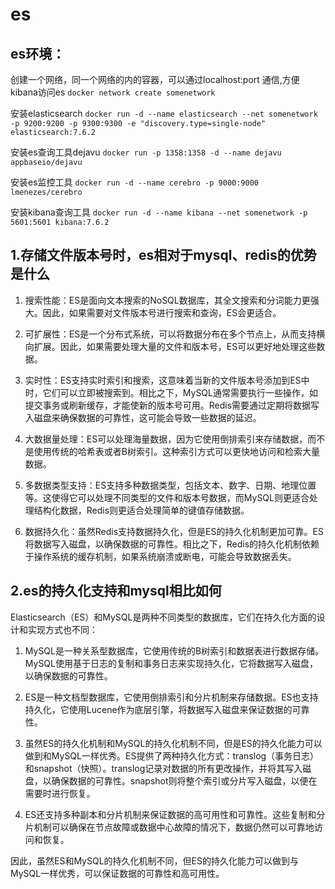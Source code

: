 # es
## es环境：

创建一个网络，同一个网络的内的容器，可以通过localhost:port 通信,方便kibana访问es
`docker network create somenetwork`

安装elasticsearch
`docker run -d --name elasticsearch --net somenetwork -p 9200:9200 -p 9300:9300 -e "discovery.type=single-node" elasticsearch:7.6.2`

安装es查询工具dejavu
`docker run -p 1358:1358 -d --name dejavu appbaseio/dejavu`

安装es监控工具
`docker run -d --name cerebro -p 9000:9000 lmenezes/cerebro`

安装kibana查询工具
`docker run -d --name kibana --net somenetwork -p 5601:5601 kibana:7.6.2`
## 1.存储文件版本号时，es相对于mysql、redis的优势是什么

1. 搜索性能：ES是面向文本搜索的NoSQL数据库，其全文搜索和分词能力更强大。因此，如果需要对文件版本号进行搜索和查询，ES会更适合。

2. 可扩展性：ES是一个分布式系统，可以将数据分布在多个节点上，从而支持横向扩展。因此，如果需要处理大量的文件和版本号，ES可以更好地处理这些数据。

3. 实时性：ES支持实时索引和搜索，这意味着当新的文件版本号添加到ES中时，它们可以立即被搜索到。相比之下，MySQL通常需要执行一些操作，如提交事务或刷新缓存，才能使新的版本号可用。Redis需要通过定期将数据写入磁盘来确保数据的可靠性，这可能会导致一些数据的延迟。

4. 大数据量处理：ES可以处理海量数据，因为它使用倒排索引来存储数据，而不是使用传统的哈希表或者B树索引。这种索引方式可以更快地访问和检索大量数据。

5. 多数据类型支持：ES支持多种数据类型，包括文本、数字、日期、地理位置等。这使得它可以处理不同类型的文件和版本号数据，而MySQL则更适合处理结构化数据，Redis则更适合处理简单的键值存储数据。

6. 数据持久化：虽然Redis支持数据持久化，但是ES的持久化机制更加可靠。ES将数据写入磁盘，以确保数据的可靠性。相比之下，Redis的持久化机制依赖于操作系统的缓存机制，如果系统崩溃或断电，可能会导致数据丢失。

## 2.es的持久化支持和mysql相比如何

Elasticsearch（ES）和MySQL是两种不同类型的数据库，它们在持久化方面的设计和实现方式也不同：

1. MySQL是一种关系型数据库，它使用传统的B树索引和数据表进行数据存储。MySQL使用基于日志的复制和事务日志来实现持久化，它将数据写入磁盘，以确保数据的可靠性。

2. ES是一种文档型数据库，它使用倒排索引和分片机制来存储数据。ES也支持持久化，它使用Lucene作为底层引擎，将数据写入磁盘来保证数据的可靠性。

3. 虽然ES的持久化机制和MySQL的持久化机制不同，但是ES的持久化能力可以做到和MySQL一样优秀。ES提供了两种持久化方式：translog（事务日志）和snapshot（快照）。translog记录对数据的所有更改操作，并将其写入磁盘，以确保数据的可靠性。snapshot则将整个索引或分片写入磁盘，以便在需要时进行恢复。

4. ES还支持多种副本和分片机制来保证数据的高可用性和可靠性。这些复制和分片机制可以确保在节点故障或数据中心故障的情况下，数据仍然可以可靠地访问和恢复。

因此，虽然ES和MySQL的持久化机制不同，但ES的持久化能力可以做到与MySQL一样优秀，可以保证数据的可靠性和高可用性。
